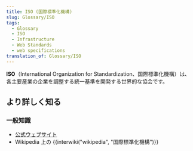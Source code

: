 ```yaml
---
title: ISO (国際標準化機構)
slug: Glossary/ISO
tags:
  - Glossary
  - ISO
  - Infrastructure
  - Web Standards
  - web specifications
translation_of: Glossary/ISO
---
```

<p><strong>ISO</strong>（International Organization for Standardization、国際標準化機構）は、各主要産業の企業を調整する統一基準を開発する世界的な協会です。</p>

<h2 id="Learn_more" name="Learn_more">より詳しく知る</h2>

<h3 id="General_knowledge" name="General_knowledge">一般知識</h3>

<ul>
 <li><a href="http://www.iso.org/iso/home.html">公式ウェブサイト</a></li>
 <li>Wikipedia 上の {{interwiki("wikipedia", "国際標準化機構")}}</li>
</ul>
